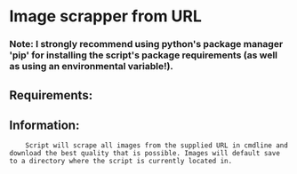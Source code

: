 # Image scrapper from URL

### Note: I strongly recommend using python's package manager 'pip' for installing the script's package requirements (as well as using an environmental variable!).

## Requirements: 

## Information:
```
    Script will scrape all images from the supplied URL in cmdline and download the best quality that is possible. Images will default save to a directory where the script is currently located in.
```
